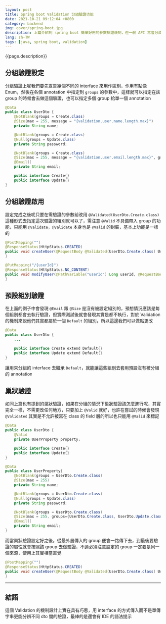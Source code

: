 ```yaml
---
layout: post
title: Spring boot Validation 分組驗證功能
date: 2021-10-21 09:12:04 +0800
category: backend
img: cover/spring-boot.jpg
description: 上篇介紹到 spring boot 簡單好用的參數驗證機制，但一般 API 常會分成 Create 跟 Update 兩種功能，兩種功能提供的參數大致上都會相同但會有一些驗證上的差異，如果要為了分開驗證去多寫一個類別也稍嫌有點麻煩且不好維護，所以 Validation 就提供了分組驗證的機制，下面介紹一下要如何來使用
lang: zh-TW
tags: [java, spring boot, validation]
---
```


{{page.description}}

## 分組驗證設定
分組驗證上呢我們要先宣告幾個不同的 interface 來用作區別，作用有點像 Enum，然後在各個 annotation 中指定到 `groups` 的參數中，這樣就可以指定在該 group 的時候會去做這個驗證，也可以指定多個 group 給單一個 annotation

```java
@Data
public class UserDto {
    @NotBlank(groups = Create.class)
    @Size(max = 255, message = "{validation.user.name.length.max}")
    private String name;

    @NotBlank(groups = Create.class)
    @Null(groups = Update.class)
    private String password;

    @NotBlank(groups = Create.class)
    @Size(max = 255, message = "{validation.user.email.length.max}", groups={Create.class, Update.class})
    @Email()
    private String email;

    public interface Create{}
    public interface Update{}
}
```

## 分組驗證啟用
設定完成之後呢只要在需驗證的參數前改用 `@Validated(UserDto.Create.class)` 這種形式去指定這次驗證的組別就可以了，需注意 `@Valid` 不具備帶入 group 的功能，只能用 `@Validate`，`@Validate` 本身也是 `@Valid` 的封裝，基本上功能是一樣的

```java
@PostMapping("")
@ResponseStatus(HttpStatus.CREATED)
public void createUser(@RequestBody @Validated(UserDto.Create.class) UserDto userDco){
}

@PutMapping("/{userId}")
@ResponseStatus(HttpStatus.NO_CONTENT)
public void modifyUser(@PathVariable("userId") Long userId, @RequestBody @Validated(UserDto.Update.class) UserDto userDuo) {
}
```

## 預設組別驗證
在上面的例子中會發現 `@Email` 跟 `@Size` 是沒有被設定組別的，預想情況應該是每個組別都會去執行驗證，但實際測試後就會發現其實是都不執行，對於 Validation 的機制來說他們其實都屬於一個 `Default` 的組別，所以這邊我們可以做點更改

```java
@Data
public class UserDto {
    ...

    public interface Create extend Default{}
    public interface Update extend Default{}
}
```

讓用來分組的 interface 去繼承 `Default`，就能讓這些組別去套用預設沒有被分組的 annotation


## 巢狀驗證
如同上篇也有提到的巢狀驗證，如果在分組的情況下巢狀驗證該怎麼進行呢，其實完全一樣，不需更改任何地方，只要加上 `@Valid` 就好，也許在嘗試的時候會發現 `@Validated` 其實是不允許被寫在 class 的 field 層的所以也只能用 `@Valid` 來標記

```java
@Data
public class UserDto {
    @Valid
    private UserProperty property;

    public interface Create{}
    public interface Update{}
}

@Data
public class UserProperty{
    @NotBlank(groups = UserDto.Create.class)
    @Size(max = 255)
    private String name;

    @NotBlank(groups = UserDto.Create.class)
    @Null(groups = Update.class)
    private String password;

    @NotBlank(groups = UserDto.Create.class)
    @Size(max = 255, groups={UserDto.Create.class, UserDto.Update.class})
    @Email()
    private String email;
}
```

而當巢狀驗證設定好之後，從最外層傳入的 group 便會一路傳下去，到最後要驗證的屬性就會按照該 group 去做驗證，不過必須注意設定的 group 一定要是同一個來源，使用上其實相當直覺

```java
@PostMapping("")
@ResponseStatus(HttpStatus.CREATED)
public void createUser(@RequestBody @Validated(UserDto.Create.class) UserDto userDco){
}
```

---

## 結語

這個 Validation 的機制設計上實在具有巧思，用 interface 的方式傳入而不是單傳字串更能分辨不同 dto 間的驗證，最棒的是還會有 IDE 的語法提示